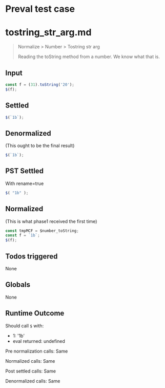 # Preval test case

# tostring_str_arg.md

> Normalize > Number > Tostring str arg
>
> Reading the toString method from a number. We know what that is.

## Input

`````js filename=intro
const f = (31).toString('20');
$(f);
`````


## Settled


`````js filename=intro
$(`1b`);
`````


## Denormalized
(This ought to be the final result)

`````js filename=intro
$(`1b`);
`````


## PST Settled
With rename=true

`````js filename=intro
$( "1b" );
`````


## Normalized
(This is what phase1 received the first time)

`````js filename=intro
const tmpMCF = $number_toString;
const f = `1b`;
$(f);
`````


## Todos triggered


None


## Globals


None


## Runtime Outcome


Should call `$` with:
 - 1: '1b'
 - eval returned: undefined

Pre normalization calls: Same

Normalized calls: Same

Post settled calls: Same

Denormalized calls: Same
